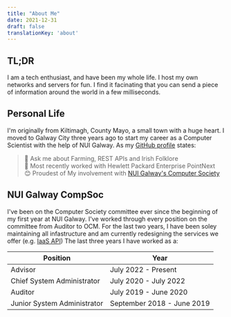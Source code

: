 ```yaml
---
title: "About Me"
date: 2021-12-31
draft: false
translationKey: 'about'
---
```


## TL;DR
I am a tech enthusiast, and have been my whole life. I host my own networks and servers for fun. I find it facinating that you can send a piece of information around the world in a few milliseconds.

## Personal Life
I'm originally from Kiltimagh, County Mayo, a small town with a huge heart. I moved to Galway City three years ago to start my career as a Computer Scientist with the help of NUI Galway.
As my [GitHub profile](https://github.com/mcgovman) states:  
> 💬 Ask me about Farming, REST APIs and Irish Folklore  
> 💼 Most recently worked with Hewlett Packard Enterprise PointNext  
> 😊 Proudest of My involvement with [NUI Galway's Computer Society](https://compsoc.ie)  

## NUI Galway CompSoc
I've been on the Computer Society committee ever since the beginning of my first year at NUI Galway. I've worked through every position on the committee from Auditor to OCM.
For the last two years, I have been soley maintaining all infastructure and am currently redesigning the services we offer (e.g. [IaaS API](https://github.com/nuigcompsoc/api))
The last three years I have worked as a:  

| Position                    | Year                       |
|-----------------------------|----------------------------|
| Advisor                     | July 2022 - Present        |
| Chief System Administrator  | July 2020 - July 2022      |
| Auditor                     | July 2019 - June 2020      |
| Junior System Administrator | September 2018 - June 2019 |
